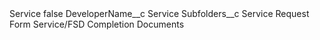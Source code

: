 <?xml version="1.0" encoding="UTF-8"?>
<CustomMetadata xmlns="http://soap.sforce.com/2006/04/metadata" xmlns:xsi="http://www.w3.org/2001/XMLSchema-instance" xmlns:xsd="http://www.w3.org/2001/XMLSchema">
    <label>Service</label>
    <protected>false</protected>
    <values>
        <field>DeveloperName__c</field>
        <value xsi:type="xsd:string">Service</value>
    </values>
    <values>
        <field>Subfolders__c</field>
        <value xsi:type="xsd:string">Service Request Form
Service/FSD
Completion Documents</value>
    </values>
</CustomMetadata>
